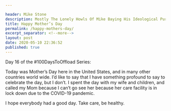 ```yaml
---

header: Mike Stone
description: Mostly The Lonely Howls Of Mike Baying His Ideological Purity At The Moon
title: Happy Mother’s Day
permalink: /happy-mothers-day/
excerpt_separator: <!--more-->
layout: post
date: 2020-05-10 22:36:52
published: true
---
```


Day 16 of the #100DaysToOffload Series:

Today was Mother’s Day here in the United States, and in many other countries world wide. I’d like to say that I have something profound to say to celebrate the day, but I don’t. I spent the day with my wife and children, and called my Mom because I can’t go see her because her care facility is in lock down due to the COVID-19 pandemic. 

I hope everybody had a good day. Take care, be healthy.